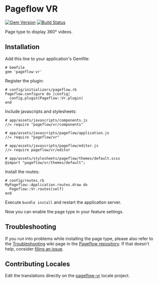 # Pageflow VR

[![Gem Version](https://badge.fury.io/rb/pageflow-vr.svg)](http://badge.fury.io/rb/pageflow-vr)
[![Build Status](https://github.com/codevise/pageflow-vr/workflows/tests/badge.svg)](https://github.com/codevise/pageflow-vr/actions)

Page type to display 360° videos.

## Installation

Add this line to your application's Gemfile:

    # Gemfile
    gem 'pageflow-vr'

Register the plugin:

    # config/initializers/pageflow.rb
    Pageflow.configure do |config|
      config.plugin(Pageflow::Vr.plugin)
    end

Include javascripts and stylesheets:

    # app/assets/javascripts/components.js
    //= require "pageflow/vr/components"

    # app/assets/javascripts/pageflow/application.js
    //= require "pageflow/vr"

    # app/assets/javascripts/pageflow/editor.js
    //= require pageflow/vr/editor

    # app/assets/stylesheets/pageflow/themes/default.scss
    @import "pageflow/vr/themes/default";

Install the routes:

    # config/routes.rb
    MyPageflow::Application.routes.draw do
      Pageflow::Vr.routes(self)
    end

Execute `bundle install` and restart the application server.

Now you can enable the page type in your feature settings.

## Troubleshooting

If you run into problems while installing the page type, please also
refer to the
[Troubleshooting](https://github.com/codevise/pageflow/wiki/Troubleshooting)
wiki page in the
[Pageflow repository](https://github.com/codevise/pageflow). If that
doesn't help, consider
[filing an issue](https://github.com/codevise/pageflow-vr/issues).

## Contributing Locales

Edit the translations directly on the
[pageflow-vr](http://www.localeapp.com/projects/public?search=tf/pageflow-vr)
locale project.
